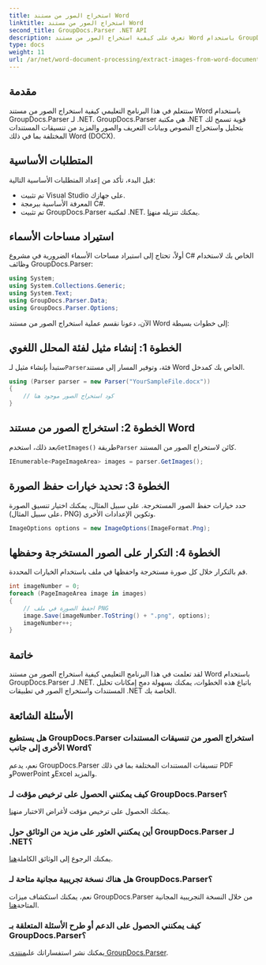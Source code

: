 ```yaml
---
title: استخراج الصور من مستند Word
linktitle: استخراج الصور من مستند Word
second_title: GroupDocs.Parser .NET API
description: تعرف على كيفية استخراج الصور من مستند Word باستخدام GroupDocs.Parser لـ .NET. يوفر هذا البرنامج التعليمي إرشادات خطوة بخطوة لدمج الصورة في .NET الخاص بك.
type: docs
weight: 11
url: /ar/net/word-document-processing/extract-images-from-word-document/
---
```

## مقدمة
ستتعلم في هذا البرنامج التعليمي كيفية استخراج الصور من مستند Word باستخدام GroupDocs.Parser لـ .NET. GroupDocs.Parser هي مكتبة .NET قوية تسمح لك بتحليل واستخراج النصوص وبيانات التعريف والصور والمزيد من تنسيقات المستندات المختلفة بما في ذلك Word (DOCX).
## المتطلبات الأساسية
قبل البدء، تأكد من إعداد المتطلبات الأساسية التالية:
- تم تثبيت Visual Studio على جهازك.
- المعرفة الأساسية ببرمجة C#.
- تم تثبيت GroupDocs.Parser لمكتبة .NET. يمكنك تنزيله من[هنا](https://releases.groupdocs.com/parser/net/).
## استيراد مساحات الأسماء
أولاً، تحتاج إلى استيراد مساحات الأسماء الضرورية في مشروع C# الخاص بك لاستخدام وظائف GroupDocs.Parser:
```csharp
using System;
using System.Collections.Generic;
using System.Text;
using GroupDocs.Parser.Data;
using GroupDocs.Parser.Options;
```
الآن، دعونا نقسم عملية استخراج الصور من مستند Word إلى خطوات بسيطة:
## الخطوة 1: إنشاء مثيل لفئة المحلل اللغوي
 ستبدأ بإنشاء مثيل لـ`Parser`فئة، وتوفير المسار إلى مستند Word الخاص بك كمدخل.
```csharp
using (Parser parser = new Parser("YourSampleFile.docx"))
{
    // كود استخراج الصور موجود هنا
}
```
## الخطوة 2: استخراج الصور من مستند Word
 بعد ذلك، استخدم`GetImages()` طريقة`Parser` كائن لاستخراج الصور من المستند.
```csharp
IEnumerable<PageImageArea> images = parser.GetImages();
```
## الخطوة 3: تحديد خيارات حفظ الصورة
حدد خيارات حفظ الصور المستخرجة. على سبيل المثال، يمكنك اختيار تنسيق الصورة (على سبيل المثال، PNG) وتكوين الإعدادات الأخرى.
```csharp
ImageOptions options = new ImageOptions(ImageFormat.Png);
```
## الخطوة 4: التكرار على الصور المستخرجة وحفظها
قم بالتكرار خلال كل صورة مستخرجة واحفظها في ملف باستخدام الخيارات المحددة.
```csharp
int imageNumber = 0;
foreach (PageImageArea image in images)
{
    // احفظ الصورة في ملف PNG
    image.Save(imageNumber.ToString() + ".png", options);
    imageNumber++;
}
```
## خاتمة
لقد تعلمت في هذا البرنامج التعليمي كيفية استخراج الصور من مستند Word باستخدام GroupDocs.Parser لـ .NET. باتباع هذه الخطوات، يمكنك بسهولة دمج إمكانات تحليل المستندات واستخراج الصور في تطبيقات .NET الخاصة بك.

## الأسئلة الشائعة
### هل يستطيع GroupDocs.Parser استخراج الصور من تنسيقات المستندات الأخرى إلى جانب Word؟
نعم، يدعم GroupDocs.Parser تنسيقات المستندات المختلفة بما في ذلك PDF وPowerPoint وExcel والمزيد.
### كيف يمكنني الحصول على ترخيص مؤقت لـ GroupDocs.Parser؟
 يمكنك الحصول على ترخيص مؤقت لأغراض الاختبار من[هنا](https://purchase.groupdocs.com/temporary-license/).
### أين يمكنني العثور على مزيد من الوثائق حول GroupDocs.Parser لـ .NET؟
 يمكنك الرجوع إلى الوثائق الكاملة[هنا](https://reference.groupdocs.com/parser/net/).
### هل هناك نسخة تجريبية مجانية متاحة لـ GroupDocs.Parser؟
 نعم، يمكنك استكشاف ميزات GroupDocs.Parser من خلال النسخة التجريبية المجانية المتاحة[هنا](https://releases.groupdocs.com/).
### كيف يمكنني الحصول على الدعم أو طرح الأسئلة المتعلقة بـ GroupDocs.Parser؟
 يمكنك نشر استفساراتك على[منتدى GroupDocs.Parser](https://forum.groupdocs.com/c/parser/17).